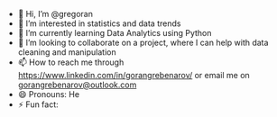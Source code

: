 - 👋 Hi, I’m @gregoran
- 👀 I’m interested in statistics and data trends 
- 🌱 I’m currently learning Data Analytics using Python 
- 💞️ I’m looking to collaborate on a project, where I can help with data cleaning and manipulation  
- 📫 How to reach me through https://www.linkedin.com/in/gorangrebenarov/ or email me on gorangrebenarov@outlook.com
- 😄 Pronouns: He
- ⚡ Fun fact: 

<!---
gregoran/gregoran is a ✨ special ✨ repository because its `README.md` (this file) appears on your GitHub profile.
You can click the Preview link to take a look at your changes.
--->
